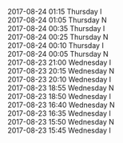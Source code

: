 2017-08-24 01:15 Thursday  I  
2017-08-24 01:05 Thursday  N  
2017-08-24 00:35 Thursday  I  
2017-08-24 00:25 Thursday  N  
2017-08-24 00:10 Thursday  I  
2017-08-24 00:05 Thursday  N  
2017-08-23 21:00 Wednesday  I  
2017-08-23 20:15 Wednesday  N  
2017-08-23 20:10 Wednesday  I  
2017-08-23 18:55 Wednesday  N  
2017-08-23 18:50 Wednesday  I  
2017-08-23 16:40 Wednesday  N  
2017-08-23 16:35 Wednesday  I  
2017-08-23 15:50 Wednesday  N  
2017-08-23 15:45 Wednesday  I  
